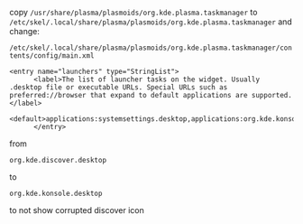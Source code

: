 copy `/usr/share/plasma/plasmoids/org.kde.plasma.taskmanager` to
`/etc/skel/.local/share/plasma/plasmoids/org.kde.plasma.taskmanager`
and change:

`/etc/skel/.local/share/plasma/plasmoids/org.kde.plasma.taskmanager/contents/config/main.xml`

```
<entry name="launchers" type="StringList">
      <label>The list of launcher tasks on the widget. Usually .desktop file or executable URLs. Special URLs such as preferred://browser that expand to default applications are supported.</label>
      <default>applications:systemsettings.desktop,applications:org.kde.konsole.desktop,preferred://filemanager,preferred://browser</default>
      </entry>
```

from 

`org.kde.discover.desktop`

to

`org.kde.konsole.desktop`

to not show corrupted discover icon
